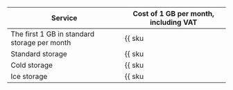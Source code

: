 | Service | Cost of 1 GB per month, including VAT |
| --- | --- |
| The first 1 GB in standard storage per month | {{ sku|ILS|storage.bucket.used_space.standard|month|string }} |
| Standard storage | {{ sku|ILS|storage.bucket.used_space.standard|pricingRate.720|month|string }} |
| Cold storage | {{ sku|ILS|storage.bucket.used_space.cold|month|string }} |
| Ice storage | {{ sku|ILS|storage.bucket.used_space.ice|month|string }} |